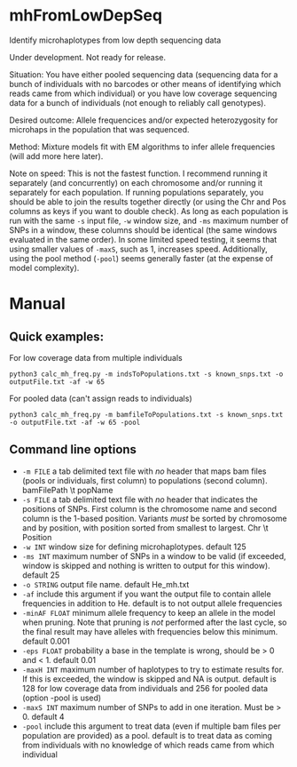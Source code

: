 # mhFromLowDepSeq
 Identify microhaplotypes from low depth sequencing data
 
 Under development. Not ready for release.
 
 Situation: You have either pooled sequencing data (sequencing data for a bunch of individuals 
 with no barcodes or other means of identifying which reads came from which individual) or you 
 have low coverage sequencing data for a bunch of individuals (not enough to reliably call genotypes).
 
 Desired outcome: Allele frequencices and/or expected heterozygosity for microhaps in the population 
 that was sequenced.
 
 Method: Mixture models fit with EM algorithms to infer allele frequencies (will add more here later).
 
 Note on speed: This is not the fastest function. I recommend running it separately (and concurrently)
 on each chromosome and/or running it separately for each population. If running populations separately,
 you should be able to join the results together directly (or using the Chr and Pos columns as keys if 
 you want to double check). As long as each population is run with the same `-s` input file, `-w` window 
 size, and `-ms` maximum number of SNPs in a window, these columns should be identical (the same windows 
 evaluated in the same order). In some limited speed testing, it seems that using smaller values of `-maxS`, 
 such as 1, increases speed. Additionally, using the pool method (`-pool`) seems generally faster (at the expense 
 of model complexity).

# Manual

## Quick examples: 

For low coverage data from multiple individuals
```
python3 calc_mh_freq.py -m indsToPopulations.txt -s known_snps.txt -o outputFile.txt -af -w 65
```

For pooled data (can't assign reads to individuals)
```
python3 calc_mh_freq.py -m bamfileToPopulations.txt -s known_snps.txt -o outputFile.txt -af -w 65 -pool
```

## Command line options
 
- `-m FILE` a tab delimited text file with _no_ header that maps bam files (pools or individuals, first column) to 
populations (second column). bamFilePath \t popName
- `-s FILE` a tab delimited text file with _no_ header that indicates the positions of SNPs. First 
column is the chromosome name and second column is the 1-based position. Variants _must_ be sorted by chromosome
and by position, with position sorted from smallest to largest. Chr \t Position
- `-w INT` window size for defining microhaplotypes. default 125
- `-ms INT` maximum number of SNPs in a window to be valid (if exceeded, window is skipped and nothing is written to 
output for this window). default 25
- `-o STRING` output file name. default He_mh.txt
- `-af` include this argument if you want the output file to contain allele frequencies in addition to He. default is to not output allele frequencies
- `-minAF FLOAT` minimum allele frequency to keep an allele in the model when pruning. Note that pruning is _not_ performed after the 
last cycle, so the final result may have alleles with frequencies below this minimum. default 0.001
- `-eps FLOAT` probability a base in the template is wrong, should be > 0 and < 1. default 0.01
- `-maxH INT` maximum number of haplotypes to try to estimate results for. If this is exceeded, the window is skipped and NA is output. default is 128 for 
low coverage data from individuals and 256 for pooled data (option -pool is used)
- `-maxS INT` maximum number of SNPs to add in one iteration. Must be > 0. default 4
- `-pool` include this argument to treat data (even if multiple bam files per population are provided) as a pool. default is to treat data as coming from individuals
with no knowledge of which reads came from which individual

